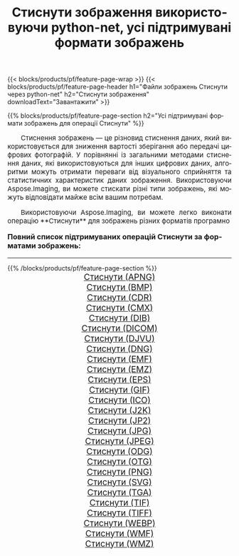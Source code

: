 ﻿---
title: Стиснути зображення використовуючи python-net, усі підтримувані формати зображень 
weight: 3920
url: /uk/python-net/compress/ 
lang: uk
langdirlevel: 2
locales: zh-hans,ja,it,ru,de,es,fr,nl,id,lt,pl,pt,vi,tr,ko,zh-hant,ar,hi,th,sv,cs,uk,he
description: Використовуючи Aspose.Imaging, ви можете легко Стиснути зображення використовуючи  python-net
---

{{< blocks/products/pf/feature-page-wrap >}}
{{< blocks/products/pf/feature-page-header h1="Файли зображень Стиснути через python-net" h2="Стиснути зображення" downloadText="Завантажити" >}}


{{% blocks/products/pf/feature-page-section  h2="Усі підтримувані формати зображень для операції Стиснути" %}}
<p align="justify" style="text-indent:2em;font-size:15px;">
Стиснення зображень — це різновид стиснення даних, який використовується для зниження вартості зберігання або передачі цифрових фотографій. У порівнянні із загальними методами стиснення даних, які використовуються для інших цифрових даних, алгоритми можуть отримати переваги від візуального сприйняття та статистичних характеристик даних зображення.
Використовуючи Aspose.Imaging, ви можете стискати різні типи зображень, які можуть відповідати майже всім вашим потребам.
</p>
<p align="justify" style="text-indent:2em;font-size:15px;">
Використовуючи Aspose.Imaging, ви можете легко виконати операцiю **Стиснути** для  зображень різних форматів програмно
</p>
<h3 style="margin-top:16px;">
Повний список підтримуваних операцій Стиснути за форматами зображень:
</h3>
<hr/>
{{% /blocks/products/pf/feature-page-section %}}
<div class="container-fluid productfamilypage bg-gray">
    <div class="convertypes bg-gray agp-content section">
        <div class="container">
		<div class="row other-converters" style="gap: 10px;font-size: 19px;text-align:center;">
		    <div class='col-md-3 other-converter remove-lp remove-rp'><a href="/imaging/uk/python-net/compress/apng/" style="padding:15px;">Стиснути (APNG)</a></div><div class='col-md-3 other-converter remove-lp remove-rp'><a href="/imaging/uk/python-net/compress/bmp/" style="padding:15px;">Стиснути (BMP)</a></div><div class='col-md-3 other-converter remove-lp remove-rp'><a href="/imaging/uk/python-net/compress/cdr/" style="padding:15px;">Стиснути (CDR)</a></div><div class='col-md-3 other-converter remove-lp remove-rp'><a href="/imaging/uk/python-net/compress/cmx/" style="padding:15px;">Стиснути (CMX)</a></div><div class='col-md-3 other-converter remove-lp remove-rp'><a href="/imaging/uk/python-net/compress/dib/" style="padding:15px;">Стиснути (DIB)</a></div><div class='col-md-3 other-converter remove-lp remove-rp'><a href="/imaging/uk/python-net/compress/dicom/" style="padding:15px;">Стиснути (DICOM)</a></div><div class='col-md-3 other-converter remove-lp remove-rp'><a href="/imaging/uk/python-net/compress/djvu/" style="padding:15px;">Стиснути (DJVU)</a></div><div class='col-md-3 other-converter remove-lp remove-rp'><a href="/imaging/uk/python-net/compress/dng/" style="padding:15px;">Стиснути (DNG)</a></div><div class='col-md-3 other-converter remove-lp remove-rp'><a href="/imaging/uk/python-net/compress/emf/" style="padding:15px;">Стиснути (EMF)</a></div><div class='col-md-3 other-converter remove-lp remove-rp'><a href="/imaging/uk/python-net/compress/emz/" style="padding:15px;">Стиснути (EMZ)</a></div><div class='col-md-3 other-converter remove-lp remove-rp'><a href="/imaging/uk/python-net/compress/eps/" style="padding:15px;">Стиснути (EPS)</a></div><div class='col-md-3 other-converter remove-lp remove-rp'><a href="/imaging/uk/python-net/compress/gif/" style="padding:15px;">Стиснути (GIF)</a></div><div class='col-md-3 other-converter remove-lp remove-rp'><a href="/imaging/uk/python-net/compress/ico/" style="padding:15px;">Стиснути (ICO)</a></div><div class='col-md-3 other-converter remove-lp remove-rp'><a href="/imaging/uk/python-net/compress/j2k/" style="padding:15px;">Стиснути (J2K)</a></div><div class='col-md-3 other-converter remove-lp remove-rp'><a href="/imaging/uk/python-net/compress/jp2/" style="padding:15px;">Стиснути (JP2)</a></div><div class='col-md-3 other-converter remove-lp remove-rp'><a href="/imaging/uk/python-net/compress/jpg/" style="padding:15px;">Стиснути (JPG)</a></div><div class='col-md-3 other-converter remove-lp remove-rp'><a href="/imaging/uk/python-net/compress/jpeg/" style="padding:15px;">Стиснути (JPEG)</a></div><div class='col-md-3 other-converter remove-lp remove-rp'><a href="/imaging/uk/python-net/compress/odg/" style="padding:15px;">Стиснути (ODG)</a></div><div class='col-md-3 other-converter remove-lp remove-rp'><a href="/imaging/uk/python-net/compress/otg/" style="padding:15px;">Стиснути (OTG)</a></div><div class='col-md-3 other-converter remove-lp remove-rp'><a href="/imaging/uk/python-net/compress/png/" style="padding:15px;">Стиснути (PNG)</a></div><div class='col-md-3 other-converter remove-lp remove-rp'><a href="/imaging/uk/python-net/compress/svg/" style="padding:15px;">Стиснути (SVG)</a></div><div class='col-md-3 other-converter remove-lp remove-rp'><a href="/imaging/uk/python-net/compress/tga/" style="padding:15px;">Стиснути (TGA)</a></div><div class='col-md-3 other-converter remove-lp remove-rp'><a href="/imaging/uk/python-net/compress/tif/" style="padding:15px;">Стиснути (TIF)</a></div><div class='col-md-3 other-converter remove-lp remove-rp'><a href="/imaging/uk/python-net/compress/tiff/" style="padding:15px;">Стиснути (TIFF)</a></div><div class='col-md-3 other-converter remove-lp remove-rp'><a href="/imaging/uk/python-net/compress/webp/" style="padding:15px;">Стиснути (WEBP)</a></div><div class='col-md-3 other-converter remove-lp remove-rp'><a href="/imaging/uk/python-net/compress/wmf/" style="padding:15px;">Стиснути (WMF)</a></div><div class='col-md-3 other-converter remove-lp remove-rp'><a href="/imaging/uk/python-net/compress/wmz/" style="padding:15px;">Стиснути (WMZ)</a></div>
                </div>
        </div>
    </div>
</div>
<br/>
